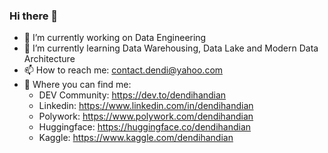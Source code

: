 ### Hi there 👋

<!--
**dendihandian/dendihandian** is a ✨ _special_ ✨ repository because its `README.md` (this file) appears on your GitHub profile.
-->

- 🔭 I’m currently working on Data Engineering
- 🌱 I’m currently learning Data Warehousing, Data Lake and Modern Data Architecture
- 📫 How to reach me: contact.dendi@yahoo.com
- 🔎 Where you can find me:
  - DEV Community: https://dev.to/dendihandian
  - Linkedin: https://www.linkedin.com/in/dendihandian
  - Polywork: https://www.polywork.com/dendihandian
  - Huggingface: https://huggingface.co/dendihandian
  - Kaggle: https://www.kaggle.com/dendihandian
